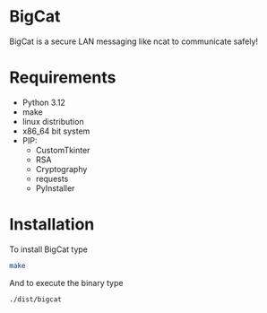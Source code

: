 # BigCat
BigCat is a secure LAN messaging like ncat to communicate safely!

# Requirements
- Python 3.12
- make
- linux distribution
- x86_64 bit system
- PIP:
  - CustomTkinter
  - RSA
  - Cryptography
  - requests
  - PyInstaller
# Installation
To install BigCat type 
```bash
make
```
And to execute the binary type
```bash
./dist/bigcat
```
